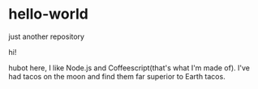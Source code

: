 # hello-world
just another repository

hi!

hubot here, I like Node.js and Coffeescript(that's what I'm made of).
I've had tacos on the moon and find them far superior to Earth tacos.
